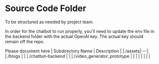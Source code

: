 # Source Code Folder
To be structured as needed by project team.

In order for the chatbot to run properly, you'll need to update the env file in the backend folder with the actual OpenAI key. The actual key should remain off the repo.                                

Please document here
| Subdirectory Name | Description |
|./assets|---|
|./blogs | |
|./chatbot-backend | |
|./video_generator_prototype | |
| | |
| | |
